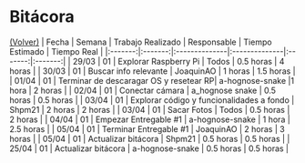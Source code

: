 # Bitácora

[(Volver)](../README.md)
| Fecha  | Semana  | Trabajo Realizado | Responsable | Tiempo Estimado | Tiempo Real |
|:-------:|:-------:|:--------------|:--------------|:-------:|:-------:|
| 29/03 | 01 | Explorar Raspberry Pi | Todos  | 0.5 horas    | 4 horas |
| 30/03 | 01 | Buscar info relevante | JoaquinAO  | 1 horas    | 1.5 horas |
| 01/04 | 01 | Terminar de descaragar OS y resetear RP| a-hognose-snake  |1 hora   | 2 horas |
| 02/04 | 01 | Conectar cámara | a_hognose snake  | 0.5 horas    | 0.5 horas |
| 03/04 | 01 | Explorar código y funcionalidades a fondo | Shpm21  | 2 horas    | 2 horas |
| 03/04 | 01 | Sacar Fotos | Todos | 0.5 horas    | 2 horas |
| 04/04 | 01 | Empezar Entregable #1 | a-hognose-snake  | 1 hora    | 2.5 horas |
| 05/04 | 01 | Terminar Entregable #1 | JoaquinAO  | 2 horas    | 3 horas |
| 05/04 | 01 | Actualizar bitácora | Shpm21  | 0.5 horas    | 0.5 horas |
| 25/04 | 01 | Actualizar bitácora | a-hognose-snake | 0.5 horas    | 0.5 horas |
